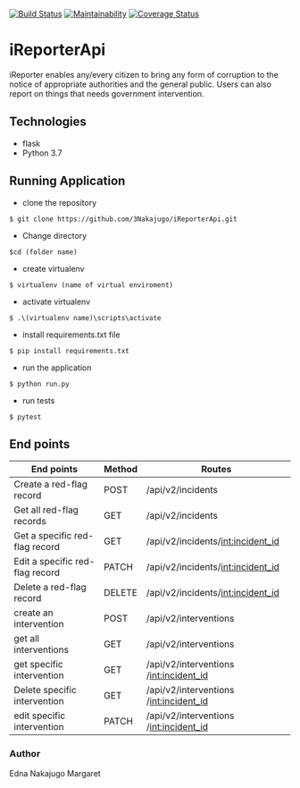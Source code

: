 [![Build Status](https://travis-ci.org/3Nakajugo/iReporterApi.svg?branch=feature)](https://travis-ci.org/3Nakajugo/iReporterApi)
[![Maintainability](https://api.codeclimate.com/v1/badges/86138da571cb34d40a23/maintainability)](https://codeclimate.com/github/3Nakajugo/iReporterApi/maintainability)
[![Coverage Status](https://coveralls.io/repos/github/3Nakajugo/iReporterApi/badge.svg?branch=develop)](https://coveralls.io/github/3Nakajugo/iReporterApi?branch=develop)
# iReporterApi

iReporter enables any/every citizen to bring any form of corruption to the notice of appropriate authorities and the general public. Users can also report on things that needs government intervention.

## Technologies
* flask
* Python 3.7

## Running Application

* clone the repository

```$ git clone https://github.com/3Nakajugo/iReporterApi.git```

* Change directory

```$cd (folder name)```

* create virtualenv

```$ virtualenv (name of virtual enviroment)```

* activate virtualenv

``` $ .\(virtualenv name)\scripts\activate ```

* install requirements.txt file

``` $ pip install requirements.txt ```

* run the application

``` $ python run.py ```

* run tests 

``` $ pytest ```



## End points

| End points  	                |  Method	| Routes                                |
|---	                        |---	    |---                                    |
|Create a red-flag record       | POST      |/api/v2/incidents                      |
| Get all red-flag records      |GET        |/api/v2/incidents                      |
| Get a specific red-flag record|GET        |/api/v2/incidents/<int:incident_id>    |
|Edit a specific red-flag record|PATCH      |/api/v2/incidents/<int:incident_id>    |
|Delete a red-flag record	    |  DELETE   | /api/v2/incidents/<int:incident_id>  	|
|create an intervention         |   POST    |/api/v2/interventions                  |
|get all interventions          |   GET     |/api/v2/interventions                  |
|get specific intervention      |   GET     |/api/v2/interventions /<int:incident_id>|
|Delete specific intervention   |   GET     |/api/v2/interventions /<int:incident_id>|
|edit specific intervention     |   PATCH    |/api/v2/interventions /<int:incident_id>|

### Author
Edna Nakajugo Margaret